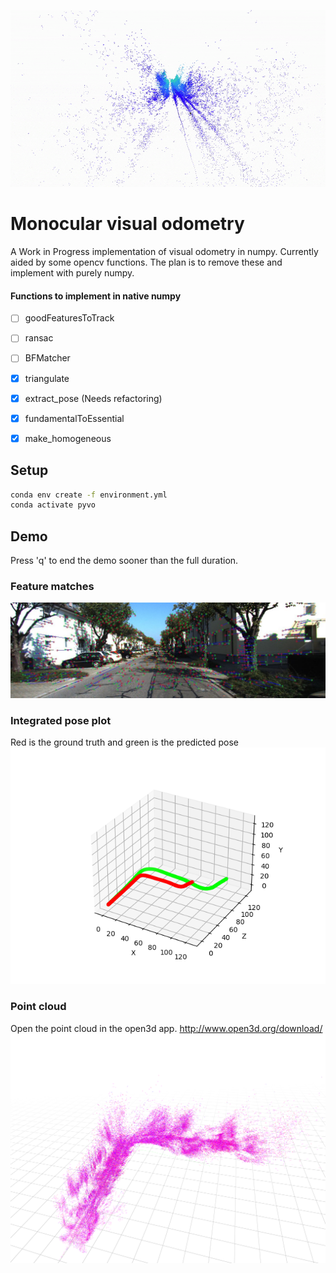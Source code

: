 
![](https://github.com/hpennington/mono-visual-odometry/raw/numpy/point_cloud.gif)

# Monocular visual odometry
A Work in Progress implementation of visual odometry in numpy. Currently aided by some opencv functions. The plan is to remove these and implement with purely numpy.


#### Functions to implement in native numpy
  - [ ] goodFeaturesToTrack
  - [ ] ransac
  - [ ] BFMatcher
  - [x] triangulate
  - [x] extract_pose (Needs refactoring)
  - [x] fundamentalToEssential
  - [x] make_homogeneous


## Setup

```bash
conda env create -f environment.yml
conda activate pyvo
```

## Demo
Press 'q' to end the demo sooner than the full duration.

### Feature matches
![](https://github.com/hpennington/mono-visual-odometry/raw/main/features.jpeg)


### Integrated pose plot
Red is the ground truth and green is the predicted pose
![](https://github.com/hpennington/mono-visual-odometry/raw/main/vo.png)

### Point cloud
Open the point cloud in the open3d app. http://www.open3d.org/download/
![](https://github.com/hpennington/mono-visual-odometry/raw/triangulation/point_cloud.png)



